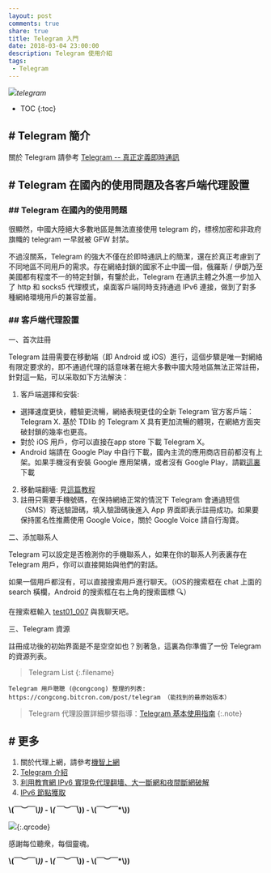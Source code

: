 ```yaml
---
layout: post
comments: true
share: true
title: Telegram 入門
date: 2018-03-04 23:00:00
description: Telegram 使用介紹
tags: 
 - Telegram
---
```


![](http://telegra.ph/file/24d24e2f9e1d08efbef0b.gif)*telegram*

* TOC
{:toc}

## \# Telegram 簡介

關於 Telegram 請參考 [Telegram -- 真正定義即時通訊](http://test007.gq/Telegram-intro)

## \# Telegram 在國內的使用問題及各客戶端代理設置

### \## Telegram 在國內的使用問題

很顯然，中國大陸絕大多數地區是無法直接使用 telegram 的，標榜加密和非政府旗幟的 telegram 一早就被 GFW 封禁。

不過沒關系，Telegram 的強大不僅在於即時通訊上的簡潔，還在於真正考慮到了不同地區不同用戶的需求。存在網絡封鎖的國家不止中國一個，俄羅斯 / 伊朗乃至美國都有程度不一的特定封鎖，有鑒於此，Telegram 在通訊主體之外進一步加入了 http 和 socks5 代理模式，桌面客戶端同時支持通過 IPv6 連接，做到了對多種網絡環境用戶的兼容並蓄。

### \## 客戶端代理設置

一、首次註冊

Telegram 註冊需要在移動端（即 Android 或 iOS）進行，這個步驟是唯一對網絡有限定要求的，即不通過代理的話意味著在絕大多數中國大陸地區無法正常註冊，針對這一點，可以采取如下方法解決：

1. 客戶端選擇和安裝:
 - 選擇速度更快，體驗更流暢，網絡表現更佳的全新 Telegram 官方客戶端： Telegram X. 基於 TDlib 的 Telegram X 具有更加流暢的體現，在網絡方面突破封鎖的幾率也更高。
 - 對於 iOS 用戶，你可以直接在app store 下載 Telegram X。
 - Android 端請在 Google Play 中自行下載，國內主流的應用商店目前都沒有上架。如果手機沒有安裝 Google 應用架構，或者沒有 Google Play，請戳[這裏](https://mega.nz/#!0RgBERhb!_DVtJnTphGQlErUokG-sq56uAih7lZGQwAD-gFKRqwo)下載
2. 移動端翻墻: 見[這篇教程](http://test007.gq/surf-the-real)
3. 註冊只需要手機號碼，在保持網絡正常的情況下 Telegram 會通過短信（SMS）寄送驗證碼，填入驗證碼後進入 App 界面即表示註冊成功。如果要保持匿名性推薦使用 Google Voice，關於 Google Voice 請自行淘寶。

二、添加聯系人

Telegram 可以設定是否檢測你的手機聯系人，如果在你的聯系人列表裏存在 Telegram 用戶，你可以直接開始與他們的對話。

如果一個用戶都沒有，可以直接搜索用戶進行聊天。（iOS的搜索框在 chat 上面的 search 橫欄，Android 的搜索框在右上角的搜索圖標 🔍）

在搜索框輸入 [test01_007](https://t.me/test01_007) 與我聊天吧。

三、Telegram 資源

註冊成功後的初始界面是不是空空如也？別著急，這裏為你準備了一份 Telegram 的資源列表。

> Telegram List
{:.filename}
```
Telegram 用戶聰聰 (@congcong) 整理的列表: https://congcong.bitcron.com/post/telegram （能找到的最原始版本）
```

> Telegram 代理設置詳細步驟指導：[Telegram 基本使用指南](https://github.com/googlehosts/hosts/wiki/Telegram-%E5%9F%BA%E6%9C%AC%E4%BD%BF%E7%94%A8%E6%8C%87%E5%8D%97#%E6%88%91%E6%98%AF%E7%AC%AC%E4%B8%80%E6%AC%A1%E4%BD%BF%E7%94%A8-telegram)
{:.note}

## \# 更多

1. 關於代理上網，請參考[機智上網](http://test007.gq/surf-the-real)
2. [Telegram 介紹](http://test007.gq/Telegram-intro)
3. [利用教育網 IPv6 實現免代理翻墻、大一斷網和夜間斷網破解](http://test007.gq/IPV6-edu)
4. [IPv6 節點獲取](http://test007.gq/IPV6-node)

**\\(￣︶￣*\\)) - \\(￣︶￣*\\)) - \\(￣︶￣*\\))**

![](http://telegra.ph/file/266899c5402c9ebb14269.png){:.qrcode}

感謝每位聽衆，每個靈魂。

**\\(￣︶￣*\\)) - \\(￣︶￣*\\)) - \\(￣︶￣*\\))**